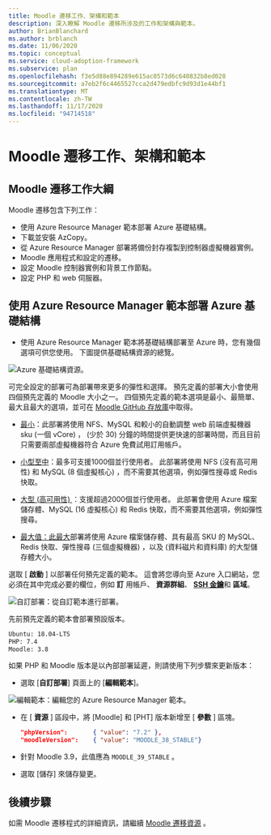 ```yaml
---
title: Moodle 遷移工作、架構和範本
description: 深入瞭解 Moodle 遷移所涉及的工作和架構與範本。
author: BrianBlanchard
ms.author: brblanch
ms.date: 11/06/2020
ms.topic: conceptual
ms.service: cloud-adoption-framework
ms.subservice: plan
ms.openlocfilehash: f3e5d88e894289e615ac0573d6c640832b8ed028
ms.sourcegitcommit: a7eb2f6c4465527cca2d479edbfc9d93d1e44bf1
ms.translationtype: MT
ms.contentlocale: zh-TW
ms.lasthandoff: 11/17/2020
ms.locfileid: "94714518"
---
```

# <a name="moodle-migration-tasks-architecture-and-template"></a>Moodle 遷移工作、架構和範本

## <a name="moodle-migration-task-outline"></a>Moodle 遷移工作大綱

Moodle 遷移包含下列工作：

- 使用 Azure Resource Manager 範本部署 Azure 基礎結構。
- 下載並安裝 AzCopy。
- 從 Azure Resource Manager 部署將備份封存複製到控制器虛擬機器實例。
- Moodle 應用程式和設定的遷移。
- 設定 Moodle 控制器實例和背景工作節點。
- 設定 PHP 和 web 伺服器。

## <a name="deploy-azure-infrastructure-with-azure-resource-manager-templates"></a>使用 Azure Resource Manager 範本部署 Azure 基礎結構

- 使用 Azure Resource Manager 範本將基礎結構部署至 Azure 時，您有幾個選項可供您使用。 下圖提供基礎結構資源的總覽。

![Azure 基礎結構資源。](images/architecture.png)

可完全設定的部署可為部署帶來更多的彈性和選擇。 預先定義的部署大小會使用四個預先定義的 Moodle 大小之一。 四個預先定義的範本選項是最小、最簡單、最大且最大的選項，並可在 [Moodle GitHub 存放庫](https://github.com/Azure/Moodle)中取得。

- [最小](https://portal.azure.com/#create/Microsoft.Template/uri/https%3A%2F%2Fraw.githubusercontent.com%2FAzure%2FMoodle%2Fmaster%2Fazuredeploy-minimal.json)：此部署將使用 NFS、MySQL 和較小的自動調整 web 前端虛擬機器 sku (一個 vCore) ， (少於 30) 分鐘的時間提供更快速的部署時間，而且目前只需要兩部虛擬機器符合 Azure 免費試用訂用帳戶。

- [小型至中](https://portal.azure.com/#create/Microsoft.Template/uri/https%3A%2F%2Fraw.githubusercontent.com%2FAzure%2FMoodle%2Fmaster%2Fazuredeploy-small2mid-noha.json)：最多可支援1000個並行使用者。 此部署將使用 NFS (沒有高可用性) 和 MySQL (8 個虛擬核心) ，而不需要其他選項，例如彈性搜尋或 Redis 快取。

- [大型 (高可用性) ](https://portal.azure.com/#create/Microsoft.Template/uri/https%3A%2F%2Fraw.githubusercontent.com%2FAzure%2FMoodle%2Fmaster%2Fazuredeploy-large-ha.json)：支援超過2000個並行使用者。 此部署會使用 Azure 檔案儲存體、MySQL (16 虛擬核心) 和 Redis 快取，而不需要其他選項，例如彈性搜尋。

- [最大值：此最大](https://portal.azure.com/#create/Microsoft.Template/uri/https%3A%2F%2Fraw.githubusercontent.com%2FAzure%2FMoodle%2Fmaster%2Fazuredeploy-maximal.json)部署將使用 Azure 檔案儲存體、具有最高 SKU 的 MySQL、Redis 快取、彈性搜尋 (三個虛擬機器) ，以及 (資料磁片和資料庫) 的大型儲存體大小。

選取 [ **啟動** ] 以部署任何預先定義的範本。 這會將您導向至 Azure 入口網站，您必須在其中完成必要的欄位，例如 **訂** 用帳戶、 **資源群組**、 [**SSH 金鑰**](https://docs.github.com/en/free-pro-team@latest/github/authenticating-to-github/generating-a-new-ssh-key-and-adding-it-to-the-ssh-agent)和 **區域**。

![自訂部署：從自訂範本進行部署。](images/custom-deployment.png)

先前預先定義的範本會部署預設版本。

```bash
Ubuntu: 18.04-LTS
PHP: 7.4
Moodle: 3.8
```

如果 PHP 和 Moodle 版本是以內部部署延遲，則請使用下列步驟來更新版本：

- 選取 [**自訂部署**] 頁面上的 [**編輯範本**]。

![編輯範本：編輯您的 Azure Resource Manager 範本。](images/edit-template.png)

- 在 [ **資源** ] 區段中，將 [Moodle] 和 [PHT] 版本新增至 [ **參數** ] 區塊。

    ```json
    "phpVersion":       { "value": "7.2" },
    "moodleVersion":    { "value": "MOODLE_38_STABLE"}
    ```

- 針對 Moodle 3.9，此值應為 `MOODLE_39_STABLE` 。

- 選取 [儲存]  來儲存變更。

## <a name="next-steps"></a>後續步驟

如需 Moodle 遷移程式的詳細資訊，請繼續 [Moodle 遷移資源](./migration-resources.md) 。
